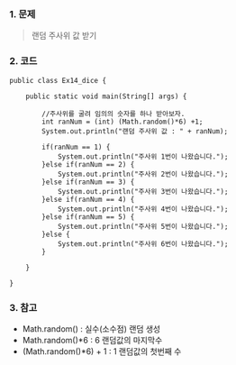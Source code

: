 ### 1. 문제

>랜덤 주사위 값 받기

### 2. 코드

    public class Ex14_dice {

        public static void main(String[] args) {

            //주사위를 굴려 임의의 숫자를 하나 받아보자.
            int ranNum = (int) (Math.random()*6) +1;
            System.out.println("랜덤 주사위 값 : " + ranNum);
            
            if(ranNum == 1) {
                System.out.println("주사위 1번이 나왔습니다.");
            }else if(ranNum == 2) {
                System.out.println("주사위 2번이 나왔습니다.");
            }else if(ranNum == 3) {
                System.out.println("주사위 3번이 나왔습니다.");
            }else if(ranNum == 4) {
                System.out.println("주사위 4번이 나왔습니다.");
            }else if(ranNum == 5) {
                System.out.println("주사위 5번이 나왔습니다.");
            }else {
                System.out.println("주사위 6번이 나왔습니다.");
            }
            
        }

    }

### 3. 참고
- Math.random() : 실수(소수점) 랜덤 생성
- Math.random()*6 : 6 랜덤값의 마지막수
- (Math.random()*6) + 1 : 1 랜덤값의 첫번째 수